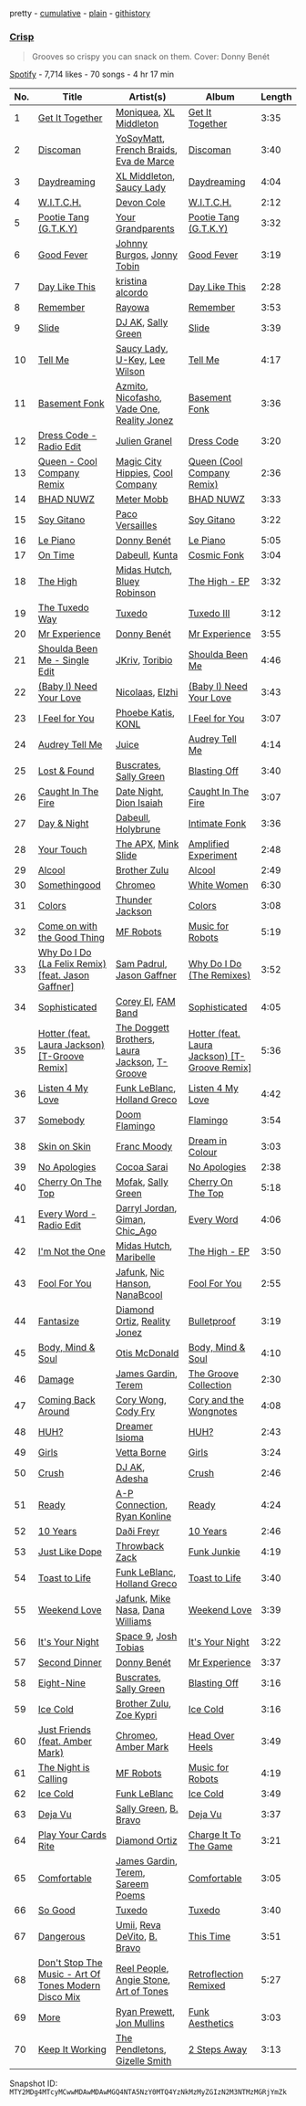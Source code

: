 pretty - [cumulative](/playlists/cumulative/37i9dQZF1DXdb5FEvfgsH9.md) - [plain](/playlists/plain/37i9dQZF1DXdb5FEvfgsH9) - [githistory](https://github.githistory.xyz/mackorone/spotify-playlist-archive/blob/main/playlists/plain/37i9dQZF1DXdb5FEvfgsH9)

### [Crisp](https://open.spotify.com/playlist/37i9dQZF1DXdb5FEvfgsH9)

> Grooves so crispy you can snack on them\. Cover: Donny Benét

[Spotify](https://open.spotify.com/user/spotify) - 7,714 likes - 70 songs - 4 hr 17 min

| No. | Title | Artist(s) | Album | Length |
|---|---|---|---|---|
| 1 | [Get It Together](https://open.spotify.com/track/6VR6zbx4S7eFDRGYGlGqd4) | [Moniquea](https://open.spotify.com/artist/755CaPd9SRvZdhHKBzBY28), [XL Middleton](https://open.spotify.com/artist/6jvRzmQ1J8Kr2QEi6JzQmh) | [Get It Together](https://open.spotify.com/album/76koL38pnB1jvkcszC6ITI) | 3:35 |
| 2 | [Discoman](https://open.spotify.com/track/5YpB83TMSxvNw3F7SMikHq) | [YoSoyMatt](https://open.spotify.com/artist/0NYE6CFlP7ElQR6r395gbV), [French Braids](https://open.spotify.com/artist/5y8mGL7UFApHn1BotAfcj1), [Eva de Marce](https://open.spotify.com/artist/1UgwU7ChXfMkwH9t6ivW2E) | [Discoman](https://open.spotify.com/album/0A2nttPiJAdDfjkmt9l2vT) | 3:40 |
| 3 | [Daydreaming](https://open.spotify.com/track/2TqipIeqWRLNrTS7fEEJqB) | [XL Middleton](https://open.spotify.com/artist/6jvRzmQ1J8Kr2QEi6JzQmh), [Saucy Lady](https://open.spotify.com/artist/4KVxpSAJQPk8id0hHJIse2) | [Daydreaming](https://open.spotify.com/album/0NR5gdt1PUmx8yVSNpisVR) | 4:04 |
| 4 | [W.I.T.C.H.](https://open.spotify.com/track/5XemvyG79fcKPl5lgbhplq) | [Devon Cole](https://open.spotify.com/artist/1VFt2HpmFG8Ufq6SDCoZe4) | [W.I.T.C.H.](https://open.spotify.com/album/3Z8vTrrDg2JbOgtYf82G7b) | 2:12 |
| 5 | [Pootie Tang \(G.T.K.Y\)](https://open.spotify.com/track/64cbbJwQHReRmRaXCZO07f) | [Your Grandparents](https://open.spotify.com/artist/4H2uN93zRcRAVmTINvxuiq) | [Pootie Tang \(G.T.K.Y\)](https://open.spotify.com/album/2GLWCjmTKFZGRxIQXHgcvx) | 3:32 |
| 6 | [Good Fever](https://open.spotify.com/track/64dBx9RrZFa2abQePFWxUv) | [Johnny Burgos](https://open.spotify.com/artist/1dmBfZXCP98HFGOl5zgOWe), [Jonny Tobin](https://open.spotify.com/artist/5obWvG0ikceXOD0a45DSHO) | [Good Fever](https://open.spotify.com/album/4W97F7B5XosEJ64aUiYHo5) | 3:19 |
| 7 | [Day Like This](https://open.spotify.com/track/2QZ0YOuXUtfLY3cilsD3qu) | [kristina alcordo](https://open.spotify.com/artist/3y6KP6ZPC8SskJTCNAkFNs) | [Day Like This](https://open.spotify.com/album/6XXha8DIiLzRXNIxFFLpV8) | 2:28 |
| 8 | [Remember](https://open.spotify.com/track/2vScopeFot4IyMBG4Smgqf) | [Rayowa](https://open.spotify.com/artist/6awgjbEndbfu3IpwqKhIFo) | [Remember](https://open.spotify.com/album/71Zx19ODMWH3fAVqqE8vR5) | 3:53 |
| 9 | [Slide](https://open.spotify.com/track/7oBOmgTxwJt7MKGHXTcUGt) | [DJ AK](https://open.spotify.com/artist/1rnovQohVJH2iw8vJn0BTt), [Sally Green](https://open.spotify.com/artist/5BHrTlWKFtM97PTs1Avpqs) | [Slide](https://open.spotify.com/album/4PJBp0cb5Vxx2mLwvbV1P7) | 3:39 |
| 10 | [Tell Me](https://open.spotify.com/track/4YoxVwd6uLXE2RtcDtp2UP) | [Saucy Lady](https://open.spotify.com/artist/4KVxpSAJQPk8id0hHJIse2), [U\-Key](https://open.spotify.com/artist/3JBIQGrl2NNFp8Vt5ZPyxk), [Lee Wilson](https://open.spotify.com/artist/0kgsfMP7coSEX8bwUQVivr) | [Tell Me](https://open.spotify.com/album/4ucIAgu9h7BnQJHMZ6Bb52) | 4:17 |
| 11 | [Basement Fonk](https://open.spotify.com/track/4KRcIBZEAen2jCt6OJEEoG) | [Azmito](https://open.spotify.com/artist/2pVNUjcGJobjpBLq4mGoMZ), [Nicofasho](https://open.spotify.com/artist/4tWV1lOUGf5jTcgqNjDZQi), [Vade One](https://open.spotify.com/artist/4rPB8o4SyEa6cNCIzUBvU7), [Reality Jonez](https://open.spotify.com/artist/3SEejxoiTuKUGci1ardEAl) | [Basement Fonk](https://open.spotify.com/album/76SkVpRwhBm3hpg9rzzV6u) | 3:36 |
| 12 | [Dress Code \- Radio Edit](https://open.spotify.com/track/57fQJMdLNaA6excz33WY0N) | [Julien Granel](https://open.spotify.com/artist/3VvDMiseFeokUqlLPXMh45) | [Dress Code](https://open.spotify.com/album/6H4df75uGhXNqNn9ufwRW0) | 3:20 |
| 13 | [Queen \- Cool Company Remix](https://open.spotify.com/track/0AgZmFOM3Yq0Zok6OlvHve) | [Magic City Hippies](https://open.spotify.com/artist/1ikg4sypcURm8Vy5GP68xb), [Cool Company](https://open.spotify.com/artist/6lOCVUQbb9wzuZQbZQV9zn) | [Queen \(Cool Company Remix\)](https://open.spotify.com/album/1UOeukefSXVZIOA4s8qt3O) | 2:36 |
| 14 | [BHAD NUWZ](https://open.spotify.com/track/63WAs3ozlAFSOinuYsM2eO) | [Meter Mobb](https://open.spotify.com/artist/46BNHwKFXtqbecdsfVbIU6) | [BHAD NUWZ](https://open.spotify.com/album/1sIVO1RBkeMR7g21gtxRag) | 3:33 |
| 15 | [Soy Gitano](https://open.spotify.com/track/2scAUFdLh4gHsF6iHytsYv) | [Paco Versailles](https://open.spotify.com/artist/5VptPtXbT0T4imW6GcobiW) | [Soy Gitano](https://open.spotify.com/album/0TbdylxsIf5Zlfvom2Q6Cz) | 3:22 |
| 16 | [Le Piano](https://open.spotify.com/track/3kdXigOly0AhtvYfAJFBjn) | [Donny Benét](https://open.spotify.com/artist/1EiNEyiSrpB6BVxt58BnNN) | [Le Piano](https://open.spotify.com/album/7xELedblrY7g48iXG3L1lb) | 5:05 |
| 17 | [On Time](https://open.spotify.com/track/0asGu28LvcTJPa0vxjyJmw) | [Dabeull](https://open.spotify.com/artist/7sw3xJMTpdcpfssx17hfrb), [Kunta](https://open.spotify.com/artist/3ishWMiOKQ8C7iUViLsS6V) | [Cosmic Fonk](https://open.spotify.com/album/2hWZr2ZlvLVHbehlalUZbc) | 3:04 |
| 18 | [The High](https://open.spotify.com/track/4ONDrXoqeT9cCgw5yqWAyX) | [Midas Hutch](https://open.spotify.com/artist/3sN7A6NULbpDrV5bAD9B6g), [Bluey Robinson](https://open.spotify.com/artist/4JgCtSrKUJB4UT9MUoPSo6) | [The High \- EP](https://open.spotify.com/album/6Ba2ugeP6fBSEazCTIx2Ff) | 3:32 |
| 19 | [The Tuxedo Way](https://open.spotify.com/track/6oodcUa5wcH7TAMVUW196Y) | [Tuxedo](https://open.spotify.com/artist/0CCqHvxGgfjJzwzQzmPlEr) | [Tuxedo III](https://open.spotify.com/album/50FkN4h0tTESPCzIK6E7KX) | 3:12 |
| 20 | [Mr Experience](https://open.spotify.com/track/54GhzoPYsZArLvotyAORIt) | [Donny Benét](https://open.spotify.com/artist/1EiNEyiSrpB6BVxt58BnNN) | [Mr Experience](https://open.spotify.com/album/4jWfPxX2PeXQqxXkyysMKC) | 3:55 |
| 21 | [Shoulda Been Me \- Single Edit](https://open.spotify.com/track/4MS9NuV2IXFMLf5v0Wph1W) | [JKriv](https://open.spotify.com/artist/1E7Z1EQlB22dXWNzsAxY0K), [Toribio](https://open.spotify.com/artist/1pvkxX6Q1JG8rnyBZ3t2MQ) | [Shoulda Been Me](https://open.spotify.com/album/7Jy1gsRR1XSFb1jN6jMwvx) | 4:46 |
| 22 | [\(Baby I\) Need Your Love](https://open.spotify.com/track/7wV4rDX1iaPLB388EGYl0y) | [Nicolaas](https://open.spotify.com/artist/5IqWaBUBZviyaMlZ78ZmtI), [Elzhi](https://open.spotify.com/artist/6OwOuTjrLVrlMH1nxxIjbT) | [\(Baby I\) Need Your Love](https://open.spotify.com/album/3TUELfYjAy6PoQ5k4tsFFi) | 3:43 |
| 23 | [I Feel for You](https://open.spotify.com/track/2eLpwUTbhpvn1Net0jlWQf) | [Phoebe Katis](https://open.spotify.com/artist/0hPB6WmY4JXhcrficlznCx), [KONL](https://open.spotify.com/artist/4GqeovkUhMsSvFkHVshwS0) | [I Feel for You](https://open.spotify.com/album/4pcK8jv3tGQhGTd9dp9VGz) | 3:07 |
| 24 | [Audrey Tell Me](https://open.spotify.com/track/7DmjDhPdEeaNMB7WukaAux) | [Juice](https://open.spotify.com/artist/0Rq1n6pHHHUQwXnCO8IF4E) | [Audrey Tell Me](https://open.spotify.com/album/2c9s1pWE0PPyD9lbJ822Rl) | 4:14 |
| 25 | [Lost & Found](https://open.spotify.com/track/5Oqj9NjQh2H1HTl5yibPhd) | [Buscrates](https://open.spotify.com/artist/2xVtLMwf4oZwJT5d1J5289), [Sally Green](https://open.spotify.com/artist/5BHrTlWKFtM97PTs1Avpqs) | [Blasting Off](https://open.spotify.com/album/6qhy2z57y0aWZ9zdDdTvxW) | 3:40 |
| 26 | [Caught In The Fire](https://open.spotify.com/track/6p2aqe1losjYYviUrj5hEF) | [Date Night](https://open.spotify.com/artist/2Yb3Wq5bwK9HNXvrLKsnVC), [Dion Isaiah](https://open.spotify.com/artist/3voFDI6eBJt7uGs6c91sws) | [Caught In The Fire](https://open.spotify.com/album/7EUjWQ1i8jshFgeznSp4fw) | 3:07 |
| 27 | [Day & Night](https://open.spotify.com/track/09iktHjNiTzCX6YT5XKScx) | [Dabeull](https://open.spotify.com/artist/7sw3xJMTpdcpfssx17hfrb), [Holybrune](https://open.spotify.com/artist/2L3geJ3pFSYkXI8RdOFQfj) | [Intimate Fonk](https://open.spotify.com/album/2KMTKEk9FZccRGCWhehiKV) | 3:36 |
| 28 | [Your Touch](https://open.spotify.com/track/5xRMmHOAQiVJ2QeDv0gTS7) | [The APX](https://open.spotify.com/artist/4FcDSQOUJabW2HEHGofJOM), [Mink Slide](https://open.spotify.com/artist/4pW7lEAcGKdR77rKW6cYPJ) | [Amplified Experiment](https://open.spotify.com/album/4LBXZnLDGPeR45cyr8BxMy) | 2:48 |
| 29 | [Alcool](https://open.spotify.com/track/61QDPNx0lMqM1pC9Bx8K6o) | [Brother Zulu](https://open.spotify.com/artist/2s2izwM5DBKt4BkK00CEnw) | [Alcool](https://open.spotify.com/album/6NL1azymAHn7XLuVTuyLe5) | 2:49 |
| 30 | [Somethingood](https://open.spotify.com/track/29T6HQEYLAc8syLr3I4SRK) | [Chromeo](https://open.spotify.com/artist/2mV8aJphiSHYJf43DxL7Gt) | [White Women](https://open.spotify.com/album/1rqJZhedmCFNbaoTRQz9Zj) | 6:30 |
| 31 | [Colors](https://open.spotify.com/track/4475NmYiujibxkv2O7sWED) | [Thunder Jackson](https://open.spotify.com/artist/3o0xJMKswwtXz2PhrRCHhJ) | [Colors](https://open.spotify.com/album/1aaOLWZRf1OUcXYlVauuxV) | 3:08 |
| 32 | [Come on with the Good Thing](https://open.spotify.com/track/2oy3lFLrv7iO7XqhvEpBLB) | [MF Robots](https://open.spotify.com/artist/3gfBx0SvMGdMQ2ZsjPvIV4) | [Music for Robots](https://open.spotify.com/album/63Op2LSvKkLkbKxTIUkwwc) | 5:19 |
| 33 | [Why Do I Do \(La Felix Remix\) \[feat\. Jason Gaffner\]](https://open.spotify.com/track/2sUKbuWG7ueFa93Sti3Svr) | [Sam Padrul](https://open.spotify.com/artist/6G6wGudDVkxMg6SaCF0bdF), [Jason Gaffner](https://open.spotify.com/artist/6neAZyHgBG8SyAaIdLpRBe) | [Why Do I Do \(The Remixes\)](https://open.spotify.com/album/0JASYasDsRGpNVcKfKNop5) | 3:52 |
| 34 | [Sophisticated](https://open.spotify.com/track/090R7oRx5xvbR7zUUWTQrm) | [Corey El](https://open.spotify.com/artist/7MiIOLb4zegDIU0Uq7UKhd), [FAM Band](https://open.spotify.com/artist/6ceUEbpJTwC4lsSePVwfpx) | [Sophisticated](https://open.spotify.com/album/5fAlMjJiNO35cqFnzr0tHM) | 4:05 |
| 35 | [Hotter \(feat\. Laura Jackson\) \[T\-Groove Remix\]](https://open.spotify.com/track/0WF0028K8mwsg2A4C1cm6p) | [The Doggett Brothers](https://open.spotify.com/artist/5JRS1wbye5NN8Pfgixxofg), [Laura Jackson](https://open.spotify.com/artist/4nNJsw5eLM1kBcGMMZJOAu), [T\-Groove](https://open.spotify.com/artist/2Ky7DbgmIlA47OpDx5KzNt) | [Hotter \(feat\. Laura Jackson\) \[T\-Groove Remix\]](https://open.spotify.com/album/21zO039GPjGBWUdzowcofq) | 5:36 |
| 36 | [Listen 4 My Love](https://open.spotify.com/track/5Kd14oUKVX79Q9cIbdbs5r) | [Funk LeBlanc](https://open.spotify.com/artist/3iEbz4zyLq1ac5GQKLR8jx), [Holland Greco](https://open.spotify.com/artist/0iIgks1r7y9TI5y9A6uiXB) | [Listen 4 My Love](https://open.spotify.com/album/5VQ8RTuQrPNGcz5f4tB45B) | 4:42 |
| 37 | [Somebody](https://open.spotify.com/track/6XpxS5kzpwI78G2LCOLbtt) | [Doom Flamingo](https://open.spotify.com/artist/0b94jN9hNa6rBGfzOcZAMr) | [Flamingo](https://open.spotify.com/album/7hUB77UPPKrq7ro38hkdR0) | 3:54 |
| 38 | [Skin on Skin](https://open.spotify.com/track/5enKTHTO3V8qFrsyCtXwRF) | [Franc Moody](https://open.spotify.com/artist/10GT4yz8c6xjjnPGtGPI1l) | [Dream in Colour](https://open.spotify.com/album/21z7E0MTyBXzjvuvsVt2Av) | 3:03 |
| 39 | [No Apologies](https://open.spotify.com/track/34xXBHLrnUS2QzE6J5Et8G) | [Cocoa Sarai](https://open.spotify.com/artist/5Rh6PMrlYoyU5xhR36YAfX) | [No Apologies](https://open.spotify.com/album/3lmXNWYkfVeHb6hDQlzRf3) | 2:38 |
| 40 | [Cherry On The Top](https://open.spotify.com/track/0hP7EN4IJ57vtvuLcpIshG) | [Mofak](https://open.spotify.com/artist/5NM65Y5uGN6Z9X5Uh3w8iV), [Sally Green](https://open.spotify.com/artist/5BHrTlWKFtM97PTs1Avpqs) | [Cherry On The Top](https://open.spotify.com/album/0q0RKHpJIHpNM1QDjnBCht) | 5:18 |
| 41 | [Every Word \- Radio Edit](https://open.spotify.com/track/145kUDDfoiTzNGVPvem4Xm) | [Darryl Jordan](https://open.spotify.com/artist/07rLy29kxUhgrXwXL8p7jt), [Giman](https://open.spotify.com/artist/75nakAajlHkjK1yMhNPoB1), [Chic\_Ago](https://open.spotify.com/artist/2O0TP0gKFhi1L3T6m2BJXG) | [Every Word](https://open.spotify.com/album/0liZQlGjXRohYLNk5jkquK) | 4:06 |
| 42 | [I'm Not the One](https://open.spotify.com/track/1VLugWWESJhyDzMNmjrUBw) | [Midas Hutch](https://open.spotify.com/artist/3sN7A6NULbpDrV5bAD9B6g), [Maribelle](https://open.spotify.com/artist/21943SyDN6jvPKcwyV5WnN) | [The High \- EP](https://open.spotify.com/album/6Ba2ugeP6fBSEazCTIx2Ff) | 3:50 |
| 43 | [Fool For You](https://open.spotify.com/track/0urYHfuvFbdwOA1SYX4yvJ) | [Jafunk](https://open.spotify.com/artist/5KtUig38eqxK2rOtHZnz0k), [Nic Hanson](https://open.spotify.com/artist/1NrFTpkB0RvbVLYl0p5Xvc), [NanaBcool](https://open.spotify.com/artist/3I1oZvnUZuHgJXSeNUy6Dq) | [Fool For You](https://open.spotify.com/album/7nNMfOWUpvnIpGDMXb0Z0L) | 2:55 |
| 44 | [Fantasize](https://open.spotify.com/track/3WjC4OFDrnX7AVyZTsVLne) | [Diamond Ortiz](https://open.spotify.com/artist/4tm2O1beMNSAdbG3pQvDCP), [Reality Jonez](https://open.spotify.com/artist/3SEejxoiTuKUGci1ardEAl) | [Bulletproof](https://open.spotify.com/album/20NMgSbJeB86aLT9Znv66E) | 3:19 |
| 45 | [Body, Mind & Soul](https://open.spotify.com/track/3gnwOISx8zFb04hcaWh1YR) | [Otis McDonald](https://open.spotify.com/artist/4Ps1M3A9ck9G3gbPjllg7T) | [Body, Mind & Soul](https://open.spotify.com/album/7pAQp1KNUBToUb6QWezL0v) | 4:10 |
| 46 | [Damage](https://open.spotify.com/track/0FFTohbXBhhTWCZXFICr60) | [James Gardin](https://open.spotify.com/artist/0Rb3zrBGdsFJe2jfyKvQfV), [Terem](https://open.spotify.com/artist/6wW00VEP8a3yiD1gwgVXPX) | [The Groove Collection](https://open.spotify.com/album/2Z6wtJYpyZux5OZHpYZxzH) | 2:30 |
| 47 | [Coming Back Around](https://open.spotify.com/track/5NpZjhChvYiJzbBlXynlMy) | [Cory Wong](https://open.spotify.com/artist/6xt9sJmmyYwWkJv8A6ssiU), [Cody Fry](https://open.spotify.com/artist/7dOCnyDR2oEa1hQlvTXvdT) | [Cory and the Wongnotes](https://open.spotify.com/album/6DoHXjDY8U748166kiW8J3) | 4:08 |
| 48 | [HUH?](https://open.spotify.com/track/2hWOnCuZo2Js7o0UbDa8m4) | [Dreamer Isioma](https://open.spotify.com/artist/6u6AbTVrbabv27DLcSrF8i) | [HUH?](https://open.spotify.com/album/5deDzBsXuhqGnI4eT0z05t) | 2:43 |
| 49 | [Girls](https://open.spotify.com/track/1LFu0JwC7x6CFLc6jpRKzH) | [Vetta Borne](https://open.spotify.com/artist/1abBE3BrkgQYrBpcgqrAws) | [Girls](https://open.spotify.com/album/5pmNkvkpQCHdFvdbwEM2aa) | 3:24 |
| 50 | [Crush](https://open.spotify.com/track/7GkmADl4mQgmk9x1upnjjN) | [DJ AK](https://open.spotify.com/artist/1rnovQohVJH2iw8vJn0BTt), [Adesha](https://open.spotify.com/artist/24dFswAz2Xxqyju3SqasUw) | [Crush](https://open.spotify.com/album/5DsyOlmMeQK9kdnir41SXe) | 2:46 |
| 51 | [Ready](https://open.spotify.com/track/5Rszih77oz5igI9wMzOBPs) | [A\-P Connection](https://open.spotify.com/artist/6uJ3byxMvAQqbWpns9Upgc), [Ryan Konline](https://open.spotify.com/artist/6p7EZVSaTUSHSYRafzVy4z) | [Ready](https://open.spotify.com/album/4vLs8sUIWujaVJqxKklXe9) | 4:24 |
| 52 | [10 Years](https://open.spotify.com/track/4O0LQKVT6hGmVGNwizmydg) | [Daði Freyr](https://open.spotify.com/artist/3Hb64DQZIhDCgyHKrzBXOL) | [10 Years](https://open.spotify.com/album/2Zegz0LaKZgwrLo5UbEa2x) | 2:46 |
| 53 | [Just Like Dope](https://open.spotify.com/track/04nBW6rzcc3cNCljAwDqBx) | [Throwback Zack](https://open.spotify.com/artist/75csMNFe2KTbVYOko3sLzv) | [Funk Junkie](https://open.spotify.com/album/1IF1xqJ4PlH16gZvMv9iLi) | 4:19 |
| 54 | [Toast to Life](https://open.spotify.com/track/4r0TXr9QGmepTa2trPcMUf) | [Funk LeBlanc](https://open.spotify.com/artist/3iEbz4zyLq1ac5GQKLR8jx), [Holland Greco](https://open.spotify.com/artist/0iIgks1r7y9TI5y9A6uiXB) | [Toast to Life](https://open.spotify.com/album/306KzxQI9dCLC49xT2FfiE) | 3:40 |
| 55 | [Weekend Love](https://open.spotify.com/track/4gcO8PD4skPOBneayOCBdE) | [Jafunk](https://open.spotify.com/artist/5KtUig38eqxK2rOtHZnz0k), [Mike Nasa](https://open.spotify.com/artist/7dA0IZAV5Wr4SjKCnI7Gx3), [Dana Williams](https://open.spotify.com/artist/4rljPSpCHQzUJMNOvmw1DL) | [Weekend Love](https://open.spotify.com/album/2oI4tu8r7f3e1mgXYfYmMJ) | 3:39 |
| 56 | [It's Your Night](https://open.spotify.com/track/488cWCyVFhfZEuNR5BMcL6) | [Space 9](https://open.spotify.com/artist/1iWUVW2PZmzPmhGPyuqkno), [Josh Tobias](https://open.spotify.com/artist/51baoJSjBSHXbpgLMRReCt) | [It's Your Night](https://open.spotify.com/album/5BH4wKbGRKAZpLvKdUHsLf) | 3:22 |
| 57 | [Second Dinner](https://open.spotify.com/track/1s4dt9PEMuaZqdOIwbJXfo) | [Donny Benét](https://open.spotify.com/artist/1EiNEyiSrpB6BVxt58BnNN) | [Mr Experience](https://open.spotify.com/album/4jWfPxX2PeXQqxXkyysMKC) | 3:37 |
| 58 | [Eight\-Nine](https://open.spotify.com/track/4UWWVgwWdWZHJrUoqcwuau) | [Buscrates](https://open.spotify.com/artist/2xVtLMwf4oZwJT5d1J5289), [Sally Green](https://open.spotify.com/artist/5BHrTlWKFtM97PTs1Avpqs) | [Blasting Off](https://open.spotify.com/album/6qhy2z57y0aWZ9zdDdTvxW) | 3:16 |
| 59 | [Ice Cold](https://open.spotify.com/track/56Yxprnbo79DpT8GTKPXlZ) | [Brother Zulu](https://open.spotify.com/artist/2s2izwM5DBKt4BkK00CEnw), [Zoe Kypri](https://open.spotify.com/artist/0FP3GDsv47TrSrV2elyhWX) | [Ice Cold](https://open.spotify.com/album/08a5OpPDqZ8vXfu3AejPdW) | 3:16 |
| 60 | [Just Friends \(feat\. Amber Mark\)](https://open.spotify.com/track/73agc0UL322jZnJncsqNM0) | [Chromeo](https://open.spotify.com/artist/2mV8aJphiSHYJf43DxL7Gt), [Amber Mark](https://open.spotify.com/artist/0tbeZu9lv8YEKSQ9tZSslu) | [Head Over Heels](https://open.spotify.com/album/5P95ihuNOcJWjpepHBNjtB) | 3:49 |
| 61 | [The Night is Calling](https://open.spotify.com/track/6YxowJOWcfl1dnjPlxVKZq) | [MF Robots](https://open.spotify.com/artist/3gfBx0SvMGdMQ2ZsjPvIV4) | [Music for Robots](https://open.spotify.com/album/63Op2LSvKkLkbKxTIUkwwc) | 4:19 |
| 62 | [Ice Cold](https://open.spotify.com/track/4yGlV4Vw5uhcCOCefmy4N4) | [Funk LeBlanc](https://open.spotify.com/artist/3iEbz4zyLq1ac5GQKLR8jx) | [Ice Cold](https://open.spotify.com/album/3NR9ek3Wzl2ONf0HCm7u8m) | 3:49 |
| 63 | [Deja Vu](https://open.spotify.com/track/3d1dmoGXXFhgL9OSQi0o9b) | [Sally Green](https://open.spotify.com/artist/5BHrTlWKFtM97PTs1Avpqs), [B\. Bravo](https://open.spotify.com/artist/7xc31aDpVtMW34JWjZvAG4) | [Deja Vu](https://open.spotify.com/album/24n3BIYvKzcZ3Z9gFvqMh3) | 3:37 |
| 64 | [Play Your Cards Rite](https://open.spotify.com/track/1yruiYdVJaIV1SzitlHkBO) | [Diamond Ortiz](https://open.spotify.com/artist/4tm2O1beMNSAdbG3pQvDCP) | [Charge It To The Game](https://open.spotify.com/album/4rkOYVGaJHlaeBLJ9ppuGL) | 3:21 |
| 65 | [Comfortable](https://open.spotify.com/track/6xvMkF9YbgGS0TC53ysmWo) | [James Gardin](https://open.spotify.com/artist/0Rb3zrBGdsFJe2jfyKvQfV), [Terem](https://open.spotify.com/artist/6wW00VEP8a3yiD1gwgVXPX), [Sareem Poems](https://open.spotify.com/artist/0eftDOchNXxRmc1krF1ZKi) | [Comfortable](https://open.spotify.com/album/7DU6NhZpWMOWsi7kbzgP3l) | 3:05 |
| 66 | [So Good](https://open.spotify.com/track/6NzsjUWvW5WyR22jR2LPKu) | [Tuxedo](https://open.spotify.com/artist/0CCqHvxGgfjJzwzQzmPlEr) | [Tuxedo](https://open.spotify.com/album/6A0IarahNWMnEcJ1Q6sn7d) | 3:40 |
| 67 | [Dangerous](https://open.spotify.com/track/3WOB7zFoez5ziVhUHtqqD9) | [Umii](https://open.spotify.com/artist/63cNPy5lkcSkPmC1MrdRpc), [Reva DeVito](https://open.spotify.com/artist/00jACgDWIBdPM4eH8nORwz), [B\. Bravo](https://open.spotify.com/artist/7xc31aDpVtMW34JWjZvAG4) | [This Time](https://open.spotify.com/album/5d1GP0Dl62bgaOQ8euQJAn) | 3:51 |
| 68 | [Don't Stop The Music \- Art Of Tones Modern Disco Mix](https://open.spotify.com/track/5Palg39d9eAEgi43NHKSKz) | [Reel People](https://open.spotify.com/artist/7JCiEoZpn0yghisiVNvl4X), [Angie Stone](https://open.spotify.com/artist/2hWr3AjjKOCVmWcwvuT4uM), [Art of Tones](https://open.spotify.com/artist/4TSLRQcJGybQuNA8ybueEy) | [Retroflection Remixed](https://open.spotify.com/album/6W5TD4Bt2OcjDDFlFNx2wq) | 5:27 |
| 69 | [More](https://open.spotify.com/track/74A5yGT7DGBMAmpx6qYfg7) | [Ryan Prewett](https://open.spotify.com/artist/0hBE2OEnt0liysUwP4ZaEj), [Jon Mullins](https://open.spotify.com/artist/3MKuZm9eAVMdw9ni14mzCP) | [Funk Aesthetics](https://open.spotify.com/album/67WRfYEKFAYJ5sZlVd0qxO) | 3:03 |
| 70 | [Keep It Working](https://open.spotify.com/track/37prvjDLAyANTa26VVggl3) | [The Pendletons](https://open.spotify.com/artist/7LzEoX1kEvrogY1Vc5bl55), [Gizelle Smith](https://open.spotify.com/artist/76xP5lEB0Xexpb7oNnAdAp) | [2 Steps Away](https://open.spotify.com/album/6iUteCVnLSRnsGVgUKlQku) | 3:13 |

Snapshot ID: `MTY2MDg4MTcyMCwwMDAwMDAwMGQ4NTA5NzY0MTQ4YzNkMzMyZGIzN2M3NTMzMGRjYmZk`

